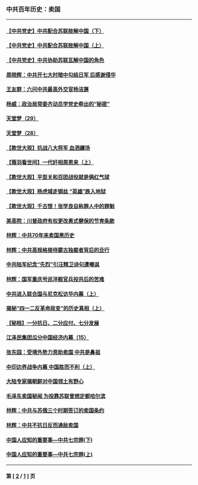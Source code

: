 ### 中共百年历史：卖国
---
#### [【中共党史】中共配合苏联肢解中国（下）](../../pages/nf1176117/n13035660.md?06230430) 
#### [【中共党史】中共配合苏联肢解中国（上）](../../pages/nf1176117/n13030262.md?06230430) 
#### [【中共党史】中共协助苏联瓦解中国的角色](../../pages/nf1176117/n13018109.md?06230430) 
#### [周晓辉：中共开七大时暗中勾结日军 后感谢侵华](../../pages/nf1176117/n12921960.md?06230430) 
#### [王友群：六问中共最高外交官杨洁篪](../../pages/nf1176117/n12836495.md?06230430) 
#### [杨威：政治局常委齐动员学党史牵出的“秘密”](../../pages/nf1176117/n12764642.md?06230430) 
#### [天堂梦（29）](../../pages/nf1176117/n12408465.md?06230430) 
#### [天堂梦（28）](../../pages/nf1176117/n12408309.md?06230430) 
#### [【欺世大观】抗战八大将军 血洒疆场](../../pages/nf1176117/n12357044.md?06230430) 
#### [【薇羽看世间】一代奸相周恩来（上）](../../pages/nf1176117/n12401109.md?06230430) 
#### [【欺世大观】平型关和百团战役就是俩红气球](../../pages/nf1176117/n12359157.md?06230430) 
#### [【欺世大观】杨虎城走钢丝 “英雄”跌入地狱](../../pages/nf1176117/n12358840.md?06230430) 
#### [【欺世大观】千古恨！张学良自称罪人中的罪魁](../../pages/nf1176117/n12358629.md?06230430) 
#### [美高院：川普政府有权更改奥式健保的节育条款](../../pages/nf1176117/n12242171.md?06230430) 
#### [林辉：中共70年来卖国黑历史](../../pages/nf1176117/n11552181.md?06230430) 
#### [林辉：中共高规格接待蒙古独裁者背后的丑行](../../pages/nf1176117/n11225005.md?06230430) 
#### [中共陆军纪念“先烈”引汪精卫诗句遭嘲讽](../../pages/nf1176117/n11153345.md?06230430) 
#### [林辉：国军重庆号巡洋舰官兵投共后的苦难](../../pages/nf1176117/n10997801.md?06230430) 
#### [中共进入联合国与尼克松访华内幕（上）](../../pages/nf1176117/n10138788.md?06230430) 
#### [揭秘“四一二反革命政变”的历史真相（上）](../../pages/nf1176117/n9996650.md?06230430) 
#### [【秘档】一分抗日、二分应付、七分发展](../../pages/nf1176117/n9331484.md?06230430) 
#### [江泽民集团瓜分中国经济内幕（15）](../../pages/nf1176117/n9268584.md?06230430) 
#### [张东园：受境外势力资助卖国 中共是鼻祖](../../pages/nf1176117/n9272480.md?06230430) 
#### [中印边界战争内幕 中国胜而不利（上）](../../pages/nf1176117/n9252458.md?06230430) 
#### [大陆专家揭朝鲜对中国领土有野心](../../pages/nf1176117/n9074056.md?06230430) 
#### [毛泽东卖国秘闻 为投靠苏联曾想定都哈尔滨](../../pages/nf1176117/n9058631.md?06230430) 
#### [林辉：中共与苏俄三个时期签订的卖国条约](../../pages/nf1176117/n9036062.md?06230430) 
#### [林辉：中共不抗日反而通敌卖国](../../pages/nf1176117/n8840492.md?06230430) 
#### [中国人应知的重要事—中共七宗罪(下)](../../pages/nf1176117/n8823799.md?06230430) 
#### [中国人应知的重要事—中共七宗罪(上)](../../pages/nf1176117/n8819770.md?06230430) 

---
#### 第 [ [2](./2.md?06230430) / [1](./1.md?06230430) ] 页
